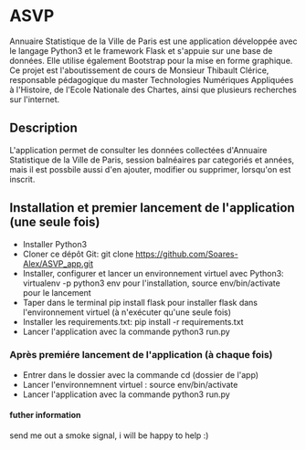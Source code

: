 # ASVP
Annuaire Statistique de la Ville de Paris est une application développée avec le langage Python3 et le framework Flask et s'appuie sur une base de données. Elle utilise également Bootstrap pour la mise en forme graphique. Ce projet est l'aboutissement de cours de Monsieur Thibault Clérice, responsable pédagogique du master Technologies Numériques Appliquées à l'Histoire, de l'Ecole Nationale des Chartes, ainsi que plusieurs recherches sur l'internet.


## Description

L'application permet de consulter les données collectées d'Annuaire Statistique de la Ville de Paris, session balnéaires par categoriés et années, mais il est possbile aussi d'en ajouter, modifier ou supprimer, lorsqu'on est inscrit.



## Installation et premier lancement de l'application (une seule fois)


  - Installer Python3
  - Cloner ce dépôt Git: git clone https://github.com/Soares-Alex/ASVP_app.git
  - Installer, configurer et lancer un environnement virtuel avec Python3: virtualenv -p python3 env pour l'installation, source env/bin/activate pour le lancement
  - Taper dans le terminal pip install flask pour installer flask dans l'environnement virtuel (à n'exécuter qu'une seule fois)
  - Installer les requirements.txt: pip install -r requirements.txt
  - Lancer l'application avec la commande python3 run.py


### Après premiére lancement de l'application (à chaque fois)

 
   - Entrer dans le dossier avec la commande cd (dossier de l'app)
   - Lancer l'environnemnent virtuel : source env/bin/activate
   - Lancer l'application avec la commande python3 run.py

  

#### futher information

send me out a smoke signal, i will be happy to help :)




